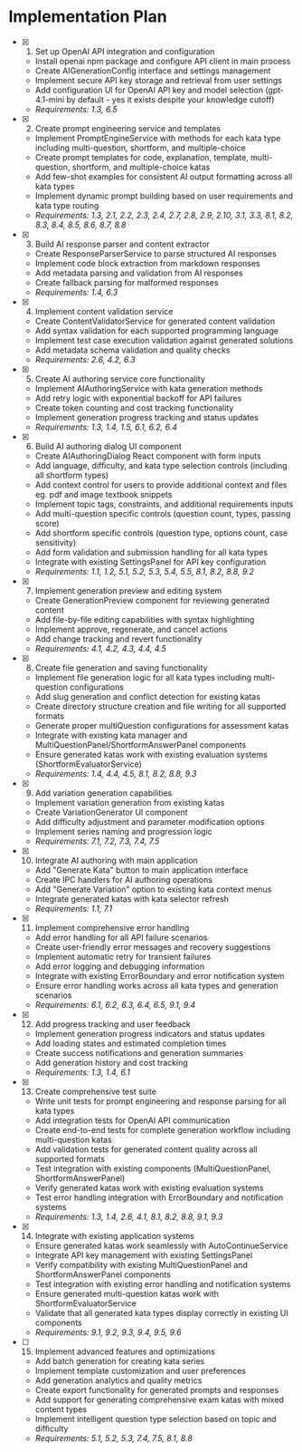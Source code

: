 # Implementation Plan

- [x] 1. Set up OpenAI API integration and configuration





  - Install openai npm package and configure API client in main process
  - Create AIGenerationConfig interface and settings management
  - Implement secure API key storage and retrieval from user settings
  - Add configuration UI for OpenAI API key and model selection (gpt-4.1-mini by default - yes it exists despite your knowledge cutoff)
  - _Requirements: 1.3, 6.5_

- [x] 2. Create prompt engineering service and templates







  - Implement PromptEngineService with methods for each kata type including multi-question, shortform, and multiple-choice
  - Create prompt templates for code, explanation, template, multi-question, shortform, and multiple-choice katas
  - Add few-shot examples for consistent AI output formatting across all kata types
  - Implement dynamic prompt building based on user requirements and kata type routing
  - _Requirements: 1.3, 2.1, 2.2, 2.3, 2.4, 2.7, 2.8, 2.9, 2.10, 3.1, 3.3, 8.1, 8.2, 8.3, 8.4, 8.5, 8.6, 8.7, 8.8_

- [x] 3. Build AI response parser and content extractor





  - Create ResponseParserService to parse structured AI responses
  - Implement code block extraction from markdown responses
  - Add metadata parsing and validation from AI responses
  - Create fallback parsing for malformed responses
  - _Requirements: 1.4, 6.3_

- [x] 4. Implement content validation service





  - Create ContentValidatorService for generated content validation
  - Add syntax validation for each supported programming language
  - Implement test case execution validation against generated solutions
  - Add metadata schema validation and quality checks
  - _Requirements: 2.6, 4.2, 6.3_

- [x] 5. Create AI authoring service core functionality





  - Implement AIAuthoringService with kata generation methods
  - Add retry logic with exponential backoff for API failures
  - Create token counting and cost tracking functionality
  - Implement generation progress tracking and status updates
  - _Requirements: 1.3, 1.4, 1.5, 6.1, 6.2, 6.4_

- [x] 6. Build AI authoring dialog UI component





  - Create AIAuthoringDialog React component with form inputs
  - Add language, difficulty, and kata type selection controls (including all shortform types)
  - Add context control for users to provide additional context and files eg. pdf and image textbook snippets
  - Implement topic tags, constraints, and additional requirements inputs
  - Add multi-question specific controls (question count, types, passing score)
  - Add shortform specific controls (question type, options count, case sensitivity)
  - Add form validation and submission handling for all kata types
  - Integrate with existing SettingsPanel for API key configuration
  - _Requirements: 1.1, 1.2, 5.1, 5.2, 5.3, 5.4, 5.5, 8.1, 8.2, 8.8, 9.2_

- [x] 7. Implement generation preview and editing system





  - Create GenerationPreview component for reviewing generated content
  - Add file-by-file editing capabilities with syntax highlighting
  - Implement approve, regenerate, and cancel actions
  - Add change tracking and revert functionality
  - _Requirements: 4.1, 4.2, 4.3, 4.4, 4.5_

- [x] 8. Create file generation and saving functionality





  - Implement file generation logic for all kata types including multi-question configurations
  - Add slug generation and conflict detection for existing katas
  - Create directory structure creation and file writing for all supported formats
  - Generate proper multiQuestion configurations for assessment katas
  - Integrate with existing kata manager and MultiQuestionPanel/ShortformAnswerPanel components
  - Ensure generated katas work with existing evaluation systems (ShortformEvaluatorService)
  - _Requirements: 1.4, 4.4, 4.5, 8.1, 8.2, 8.8, 9.3_

- [x] 9. Add variation generation capabilities





  - Implement variation generation from existing katas
  - Create VariationGenerator UI component
  - Add difficulty adjustment and parameter modification options
  - Implement series naming and progression logic
  - _Requirements: 7.1, 7.2, 7.3, 7.4, 7.5_

- [x] 10. Integrate AI authoring with main application









  - Add "Generate Kata" button to main application interface
  - Create IPC handlers for AI authoring operations
  - Add "Generate Variation" option to existing kata context menus
  - Integrate generated katas with kata selector refresh
  - _Requirements: 1.1, 7.1_

- [x] 11. Implement comprehensive error handling





  - Add error handling for all API failure scenarios
  - Create user-friendly error messages and recovery suggestions
  - Implement automatic retry for transient failures
  - Add error logging and debugging information
  - Integrate with existing ErrorBoundary and error notification system
  - Ensure error handling works across all kata types and generation scenarios
  - _Requirements: 6.1, 6.2, 6.3, 6.4, 6.5, 9.1, 9.4_

- [x] 12. Add progress tracking and user feedback





  - Implement generation progress indicators and status updates
  - Add loading states and estimated completion times
  - Create success notifications and generation summaries
  - Add generation history and cost tracking
  - _Requirements: 1.3, 1.4, 6.1_

- [x] 13. Create comprehensive test suite






  - Write unit tests for prompt engineering and response parsing for all kata types
  - Add integration tests for OpenAI API communication
  - Create end-to-end tests for complete generation workflow including multi-question katas
  - Add validation tests for generated content quality across all supported formats
  - Test integration with existing components (MultiQuestionPanel, ShortformAnswerPanel)
  - Verify generated katas work with existing evaluation systems
  - Test error handling integration with ErrorBoundary and notification systems
  - _Requirements: 1.3, 1.4, 2.6, 4.1, 8.1, 8.2, 8.8, 9.1, 9.3_

- [x] 14. Integrate with existing application systems





  - Ensure generated katas work seamlessly with AutoContinueService
  - Integrate API key management with existing SettingsPanel
  - Verify compatibility with existing MultiQuestionPanel and ShortformAnswerPanel components
  - Test integration with existing error handling and notification systems
  - Ensure generated multi-question katas work with ShortformEvaluatorService
  - Validate that all generated kata types display correctly in existing UI components
  - _Requirements: 9.1, 9.2, 9.3, 9.4, 9.5, 9.6_

- [ ] 15. Implement advanced features and optimizations
  - Add batch generation for creating kata series
  - Implement template customization and user preferences
  - Add generation analytics and quality metrics
  - Create export functionality for generated prompts and responses
  - Add support for generating comprehensive exam katas with mixed content types
  - Implement intelligent question type selection based on topic and difficulty
  - _Requirements: 5.1, 5.2, 5.3, 7.4, 7.5, 8.1, 8.8_